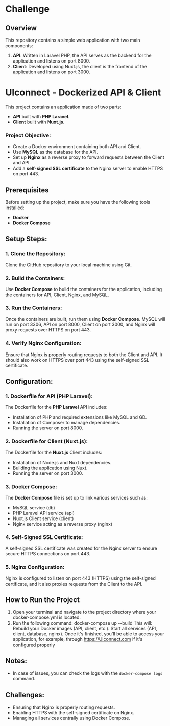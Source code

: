 # Challenge

## Overview

This repository contains a simple web application with two main components:

1. **API**: Written in Laravel PHP, the API serves as the backend for the application and listens on port 8000.
2. **Client**: Developed using Nuxt.js, the client is the frontend of the application and listens on port 3000.

# UIconnect - Dockerized API & Client

This project contains an application made of two parts:
- **API** built with **PHP Laravel**.
- **Client** built with **Nuxt.js**.

### Project Objective:
- Create a Docker environment containing both API and Client.
- Use **MySQL** as the database for the API.
- Set up **Nginx** as a reverse proxy to forward requests between the Client and API.
- Add a **self-signed SSL certificate** to the Nginx server to enable HTTPS on port 443.

## Prerequisites

Before setting up the project, make sure you have the following tools installed:
- **Docker**
- **Docker Compose**

## Setup Steps:

### 1. Clone the Repository:
Clone the GitHub repository to your local machine using Git.

### 2. Build the Containers:
Use **Docker Compose** to build the containers for the application, including the containers for API, Client, Nginx, and MySQL.

### 3. Run the Containers:
Once the containers are built, run them using **Docker Compose**. MySQL will run on port 3306, API on port 8000, Client on port 3000, and Nginx will proxy requests over HTTPS on port 443.

### 4. Verify Nginx Configuration:
Ensure that Nginx is properly routing requests to both the Client and API. It should also work on HTTPS over port 443 using the self-signed SSL certificate.

## Configuration:

### 1. Dockerfile for **API (PHP Laravel)**:
The Dockerfile for the **PHP Laravel** API includes:
- Installation of PHP and required extensions like MySQL and GD.
- Installation of Composer to manage dependencies.
- Running the server on port 8000.

### 2. Dockerfile for **Client (Nuxt.js)**:
The Dockerfile for the **Nuxt.js** Client includes:
- Installation of Node.js and Nuxt dependencies.
- Building the application using Nuxt.
- Running the server on port 3000.

### 3. Docker Compose:
The **Docker Compose** file is set up to link various services such as:
- MySQL service (db)
- PHP Laravel API service (api)
- Nuxt.js Client service (client)
- Nginx service acting as a reverse proxy (nginx)

### 4. Self-Signed SSL Certificate:
A self-signed SSL certificate was created for the Nginx server to ensure secure HTTPS connections on port 443.

### 5. Nginx Configuration:
Nginx is configured to listen on port 443 (HTTPS) using the self-signed certificate, and it also proxies requests from the Client to the API.

## How to Run the Project
1. Open your terminal and navigate to the project directory where your docker-compose.yml is located.
2. Run the following command:
docker-compose up --build
This will:
Rebuild your Docker images (API, client, etc.).
Start all services (API, client, database, nginx).
Once it's finished, you'll be able to access your application, for example, through https://UIconnect.com if it's configured properly
   
## Notes:
- In case of issues, you can check the logs with the `docker-compose logs` command.

## Challenges:
- Ensuring that Nginx is properly routing requests.
- Enabling HTTPS with the self-signed certificate on Nginx.
- Managing all services centrally using Docker Compose.



